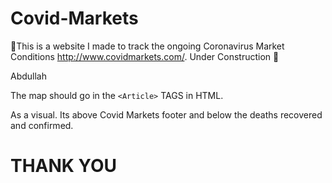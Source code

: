 # Covid-Markets
🦠This is a website I made to track the ongoing Coronavirus Market Conditions http://www.covidmarkets.com/.   Under Construction 🚧



Abdullah

The map should go in the `<Article>` TAGS in HTML. 

As a visual. Its above Covid Markets footer and below the deaths recovered and confirmed. 

# THANK YOU
